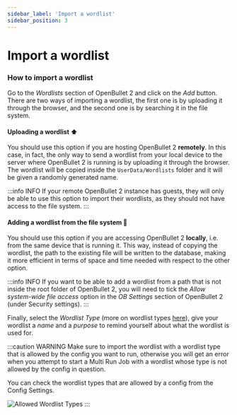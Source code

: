 ```yaml
---
sidebar_label: 'Import a wordlist'
sidebar_position: 3
---
```


# Import a wordlist

### How to import a wordlist
Go to the *Wordlists* section of OpenBullet 2 and click on the *Add* button. There are two ways of importing a wordlist, the first one is by uploading it through the browser, and the second one is by searching it in the file system.

#### Uploading a wordlist ⬆️
You should use this option if you are hosting OpenBullet 2 **remotely**. In this case, in fact, the only way to send a wordlist from your local device to the server where OpenBullet 2 is running is by uploading it through the browser. The wordlist will be copied inside the `UserData/Wordlists` folder and it will be given a randomly generated name.

:::info INFO
If your remote OpenBullet 2 instance has guests, they will only be able to use this option to import their wordlists, as they should not have access to the file system.
:::

#### Adding a wordlist from the file system 📁
You should use this option if you are accessing OpenBullet 2 **locally**, i.e. from the same device that is running it. This way, instead of copying the wordlist, the path to the existing file will be written to the database, making it more efficient in terms of space and time needed with respect to the other option.

:::info INFO
If you want to be able to add a wordlist from a path that is not inside the root folder of OpenBullet 2, you will need to tick the *Allow system-wide file access* option in the *OB Settings* section of OpenBullet 2 (under Security settings).
:::

Finally, select the *Wordlist Type* (more on wordlist types [here](./general-info.md)), give your wordlist a *name* and a *purpose* to remind yourself about what the wordlist is used for.

:::caution WARNING
Make sure to import the wordlist with a wordlist type that is allowed by the config you want to run, otherwise you will get an error when you attempt to start a Multi Run Job with a wordlist whose type is not allowed by the config in question.

You can check the wordlist types that are allowed by a config from the Config Settings.

![Allowed Wordlist Types](/img/wordlist/allowed-types.png)
:::
